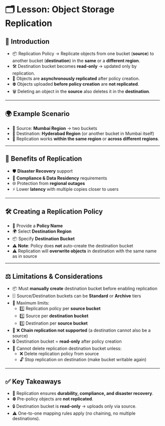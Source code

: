 # 🗂️ Lesson: Object Storage Replication

## 🚀 Introduction
- 📦 Replication Policy → Replicate objects from one bucket (**source**) to another bucket (**destination**) in the **same** or a **different region**.  
- 🛠️ Destination bucket becomes **read-only** → updated only by replication.  
- 🔄 Objects are **asynchronously replicated** after policy creation.  
- ⛔ Objects uploaded **before policy creation** are **not replicated**.  
- 🗑️ Deleting an object in the **source** also deletes it in the **destination**.  

---

## 🌍 Example Scenario
- 📍 Source: **Mumbai Region** → two buckets  
- 🎯 Destination: **Hyderabad Region** (or another bucket in Mumbai itself)  
- 🔗 Replication works **within the same region** or **across different regions**.  

---

## 🎯 Benefits of Replication
- 🛡️ **Disaster Recovery** support  
- 📜 **Compliance & Data Residency** requirements  
- 🌐 Protection from **regional outages**  
- ⚡ Lower **latency** with multiple copies closer to users  

---

## 🛠️ Creating a Replication Policy
- 📝 Provide a **Policy Name**  
- 🌍 Select **Destination Region**  
- 📦 Specify **Destination Bucket**  
- ⚠️ **Note**: Policy does **not** auto-create the destination bucket  
- ⚠️ Replication will **overwrite objects** in destination with the same name as in source  

---

## ⚖️ Limitations & Considerations
- 📦 Must **manually create** destination bucket before enabling replication  
- 🗄️ Source/Destination buckets can be **Standard** or **Archive** tiers  
- 🔢 Maximum limits:  
  - 1️⃣ Replication policy per **source bucket**  
  - 1️⃣ Source per **destination bucket**  
  - 1️⃣ Destination per **source bucket**  
- 🔗 ❌ **Chain replication not supported** (a destination cannot also be a source)  
- 🔒 Destination bucket = **read-only** after policy creation  
- 🚫 Cannot delete replication destination bucket unless:  
  - ❌ Delete replication policy from source  
  - 🔓 Stop replication on destination (make bucket writable again)  

---

## ✅ Key Takeaways
- 🔄 Replication ensures **durability, compliance, and disaster recovery**.  
- ⛔ Pre-policy objects are **not replicated**.  
- 🔒 Destination bucket is **read-only** → uploads only via source.  
- ⚠️ One-to-one mapping rules apply (no chaining, no multiple destinations).  
